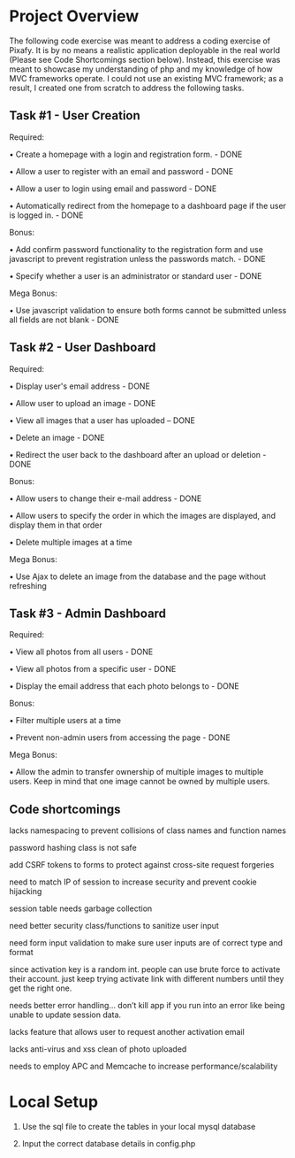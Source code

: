Project Overview
================
The following code exercise was meant to address a coding exercise of Pixafy. It is by no means a realistic application deployable in the real world (Please see Code Shortcomings section below). Instead, this exercise was meant to showcase my understanding of php and my knowledge of how MVC frameworks operate. I could not use an existing MVC framework; as a result, I created one from scratch to address the following tasks.

Task #1 - User Creation
-----------
Required:

•	Create a homepage with a login and registration form. - DONE

•	Allow a user to register with an email and password - DONE

•	Allow a user to login using email and password - DONE

•	Automatically redirect from the homepage to a dashboard page if the user is logged in. - DONE

Bonus: 

•	Add confirm password functionality to the registration form and use javascript to prevent registration unless the passwords match. - DONE

•	Specify whether a user is an administrator or standard user - DONE

Mega Bonus: 

•	Use javascript validation to ensure both forms cannot be submitted unless all fields are not blank - DONE

Task #2 - User Dashboard
-----------
Required:

•	Display user's email address - DONE

•	Allow user to upload an image - DONE

•	View all images that a user has uploaded – DONE

•	Delete an image - DONE

•	Redirect the user back to the dashboard after an upload or deletion - DONE

Bonus:

•	Allow users to change their e-mail address - DONE

•	Allow users to specify the order in which the images are displayed, and display them in that order

•	Delete multiple images at a time

Mega Bonus:

•	Use Ajax to delete an image from the database and the page without refreshing

Task #3 - Admin Dashboard
-----------
Required:

•	View all photos from all users - DONE

•	View all photos from a specific user - DONE

•	Display the email address that each photo belongs to - DONE

Bonus:

•	Filter multiple users at a time

•	Prevent non-admin users from accessing the page - DONE

Mega Bonus:

•	Allow the admin to transfer ownership of multiple images to multiple users. Keep in mind that one image cannot be owned by multiple users.


Code shortcomings
-----------
lacks namespacing to prevent collisions of class names and function names

password hashing class is not safe

add CSRF tokens to forms to protect against cross-site request forgeries

need to match IP of session to increase security and prevent cookie hijacking

session table needs garbage collection

need better security class/functions to sanitize user input

need form input validation to make sure user inputs are of correct type and format

since activation key is a random int. people can use brute force to activate their account. just keep trying activate link with different numbers until they get the right one.

needs better error handling… don’t kill app if you run into an error like being unable to update session data.

lacks feature that allows user to request another activation email

lacks anti-virus and xss clean of photo uploaded

needs to employ APC and Memcache to increase performance/scalability

Local Setup
================
1) Use the sql file to create the tables in your local mysql database

2) Input the correct database details in config.php